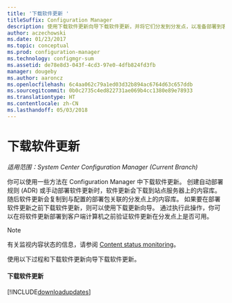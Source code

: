 ```yaml
---
title: '下载软件更新 '
titleSuffix: Configuration Manager
description: 使用下载软件更新向导下载软件更新，并将它们分发到分发点，以准备部署到客户端。
author: aczechowski
ms.date: 01/23/2017
ms.topic: conceptual
ms.prod: configuration-manager
ms.technology: configmgr-sum
ms.assetid: de78e8d3-043f-4cd3-97e0-4dfb824fd3fb
manager: dougeby
ms.author: aaroncz
ms.openlocfilehash: 6c4aa062c79a1ed03d32b894ac6764d63c657ddb
ms.sourcegitcommit: 0b0c2735c4ed822731ae069b4cc1380e89e78933
ms.translationtype: HT
ms.contentlocale: zh-CN
ms.lasthandoff: 05/03/2018
---
```

# <a name="download-software-updates"></a>下载软件更新  

*适用范围：System Center Configuration Manager (Current Branch)*

你可以使用一些方法在 Configuration Manager 中下载软件更新。 创建自动部署规则 (ADR) 或手动部署软件更新时，软件更新会下载到站点服务器上的内容库。 随后软件更新会复制到与配置的部署包关联的分发点上的内容库。 如果要在部署软件更新之前下载软件更新，则可以使用下载更新向导。 通过执行此操作，你可以在将软件更新部署到客户端计算机之前验证软件更新在分发点上是否可用。  

> [!NOTE]  
>  有关监视内容状态的信息，请参阅 [Content status monitoring](../deploy-use/monitor-software-updates.md#BKMK_ContentStatus)。  

使用以下过程和下载软件更新向导下载软件更新。  

#### <a name="to-download-software-updates"></a>下载软件更新  
[!INCLUDE[downloadupdates](..\includes\downloadupdates.md)]
<!---
1.  In the Configuration Manager console, navigate to **Software Library** > **Software Updates**.  

3.  Choose the software update to download by using one of the following methods:  

    -   Select one or more software update groups from **Software Update Groups**, and then, on the **Home** tab, in the **Update Group** group, click **Download**.  

    -   Select one or more software updates from **All Software Updates**, and then, on the **Home** tab, in the **Update** group, click **Download**.  

        > [!NOTE]  
        >  On the **All Software Updates** node, Configuration Manager displays only software updates with a **Critical** and **Security** classification that have been released in the last 30 days.  

        > [!TIP]  
        >  Click **Add Criteria** to filter the software updates that are displayed in the **All Software Updates** node, save search criteria that you often use, and then manage saved searches on the **Search** tab.  

         The **Download Software Updates Wizard** opens.  

4.  On the **Deployment Package** page, configure the following settings:  

    1.  **Select deployment package**: Choose this setting to select an existing deployment package for the software updates that are in the deployment.  

        > [!NOTE]  
        >  Software updates that have already been downloaded to the selected deployment package will not be downloaded again.  

    2.  **Create a new deployment package**: Select this setting to create a new deployment package for the software updates that are in the deployment. Configure the following settings:  

        -   **Name**: Specifies the name of the deployment package. The package must have a unique name that briefly describes the package content.  It is limited to 50 characters.  

        -   **Description**: Specifies the description of the deployment package. The package description provides information about the package contents and is limited to 127 characters.  

        -   **Package source**: Specifies the location of the software update source files. Type a network path for the source location, for example, **\\\server\sharename\path**, or click **Browse** to find the network location. You must create the shared folder for the deployment package source files before you proceed to the next page.  

            > [!NOTE]  
            >  The deployment package source location that you specify cannot be used by another software deployment package.  

            > [!IMPORTANT]  
            >  The SMS Provider computer account and the user that is running the wizard to download the software updates must both have **Write** NTFS permissions on the download location. You should carefully restrict access to the download location in order to reduce the risk of attackers tampering with the software update source files.  

            > [!IMPORTANT]  
            >  You can change the package source location in the deployment package properties after Configuration Manager creates the deployment package. But if you do so, you must first copy the content from the original package source to the new package source location.  

     Click **Next**.  

5.  On the **Distribution Points** page, specify the distribution points or distribution point groups that will host the software update files, and then click **Next**. For more information about distribution points, see [Distribution point configurations](../../core/servers/deploy/configure/install-and-configure-distribution-points.md#bkmk_configs).  

    > [!NOTE]  
    >  The Distribution Points page is available only when you create a new software update deployment package.  

6.  On the **Distribution Settings** page, specify the following settings:  

    -   **Distribution priority**: Use this setting to specify the distribution priority for the deployment package. The distribution priority applies when the deployment package is sent to distribution points at child sites. Deployment packages are sent in priority order: **High**, **Medium**, or **Low**. Packages with identical priorities are sent in the order in which they were created. If there is no backlog, the package will process immediately regardless of its priority. By default, packages are sent using **Medium** priority.  

    -   **Distribute the content for this package to preferred distribution points**: Use this setting to enable on-demand content distribution to preferred distribution points. When this setting is enabled, the management point creates a trigger for the distribution manager to distribute the content to all preferred distribution points when a client requests the content for the package and the content is not available on any preferred distribution points. For more information about preferred distribution points and on-demand content, see [Content source location scenarios](../../core/plan-design/hierarchy/fundamental-concepts-for-content-management.md#bkmk_CSLscenarios).  

    -   **Prestaged distribution point settings**: Use this setting to specify how you want to distribute content to prestaged distribution points. Choose one of the following options:  

        -   **Automatically download content when packages are assigned to distribution points**: Use this setting to ignore the prestage settings and distribute content to the distribution point.  

        -   **Download only content changes to the distribution point**: Use this setting to prestage the initial content to the distribution point, and then distribute content changes to the distribution point.  

        -   **Manually copy the content in this package to the distribution point**: Use this setting to always prestage content on the distribution point. This is the default setting.  

         For more information about prestaging content to distribution points, see [Use Prestaged content](../../core/servers/deploy/configure/deploy-and-manage-content.md#bkmk_prestage).  

     Click **Next**.  

7.  On the **Download Location** page, specify location that Configuration Manager will use to download the software update source files. As needed, use the following options:  

    -   **Download software updates from the Internet**: Select this setting to download the software updates from the location on the Internet. This is the default setting.  

    -   **Download software updates from a location on the local network**: Select this setting to download software updates from a local folder or shared network folder. Use this setting when the computer running the wizard does not have Internet access.  

        > [!NOTE]  
        >  When you use this setting, download the software updates from any computer with Internet access, and then copy the software updates to a location on the local network that is accessible from the computer running the wizard.  

     Click **Next**.  

8.  On the **Language Selection** page, specify the languages for which the selected software updates are to be downloaded, and then click **Next**. Configuration Manager downloads the software updates only if they are available in the selected languages. Software updates that are not language-specific are always downloaded.  

9. On the **Summary** page, verify the settings that you selected in the wizard, and then click **Next** to download the software updates.  

10. On the **Completion** page, verify that the software updates were successfully downloaded, and then click **Close**.  --->
